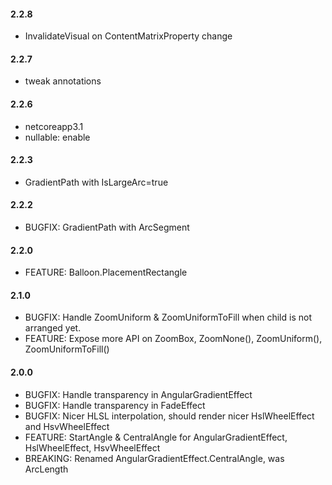 #### 2.2.8
* InvalidateVisual on ContentMatrixProperty change

#### 2.2.7
* tweak annotations

#### 2.2.6
* netcoreapp3.1
* nullable: enable

#### 2.2.3
* GradientPath with IsLargeArc=true

#### 2.2.2
* BUGFIX: GradientPath with ArcSegment

#### 2.2.0
* FEATURE: Balloon.PlacementRectangle

#### 2.1.0
* BUGFIX: Handle ZoomUniform & ZoomUniformToFill when child is not arranged yet.
* FEATURE: Expose more API on ZoomBox, ZoomNone(), ZoomUniform(), ZoomUniformToFill()

#### 2.0.0
* BUGFIX: Handle transparency in AngularGradientEffect
* BUGFIX: Handle transparency in FadeEffect
* BUGFIX: Nicer HLSL interpolation, should render nicer HslWheelEffect and HsvWheelEffect
* FEATURE: StartAngle & CentralAngle for AngularGradientEffect, HslWheelEffect, HsvWheelEffect
* BREAKING: Renamed AngularGradientEffect.CentralAngle, was ArcLength
